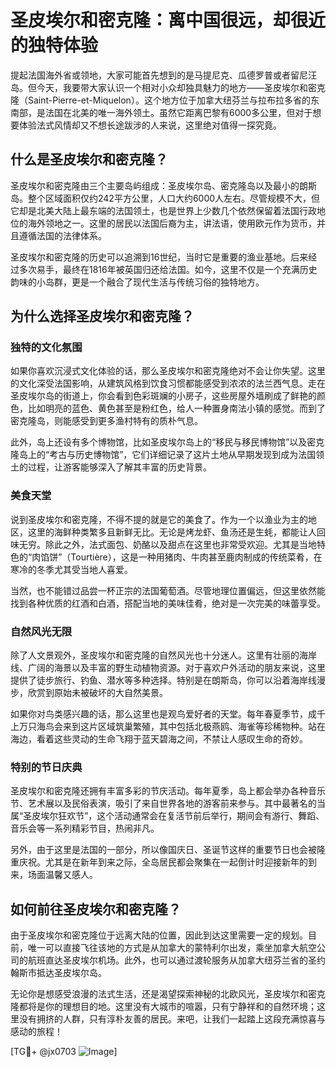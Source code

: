 # 圣皮埃尔和密克隆：离中国很远，却很近的独特体验

提起法国海外省或领地，大家可能首先想到的是马提尼克、瓜德罗普或者留尼汪岛。但今天，我要带大家认识一个相对小众却独具魅力的地方——圣皮埃尔和密克隆（Saint-Pierre-et-Miquelon）。这个地方位于加拿大纽芬兰与拉布拉多省的东南部，是法国在北美的唯一海外领土。虽然它距离巴黎有6000多公里，但对于想要体验法式风情却又不想长途跋涉的人来说，这里绝对值得一探究竟。

## 什么是圣皮埃尔和密克隆？

圣皮埃尔和密克隆由三个主要岛屿组成：圣皮埃尔岛、密克隆岛以及最小的朗斯岛。整个区域面积仅约242平方公里，人口大约6000人左右。尽管规模不大，但它却是北美大陆上最东端的法国领土，也是世界上少数几个依然保留着法国行政地位的海外领地之一。这里的居民以法国后裔为主，讲法语，使用欧元作为货币，并且遵循法国的法律体系。

圣皮埃尔和密克隆的历史可以追溯到16世纪，当时它是重要的渔业基地。后来经过多次易手，最终在1816年被英国归还给法国。如今，这里不仅是一个充满历史韵味的小岛群，更是一个融合了现代生活与传统习俗的独特地方。

## 为什么选择圣皮埃尔和密克隆？

### 独特的文化氛围

如果你喜欢沉浸式文化体验的话，那么圣皮埃尔和密克隆绝对不会让你失望。这里的文化深受法国影响，从建筑风格到饮食习惯都能感受到浓浓的法兰西气息。走在圣皮埃尔岛的街道上，你会看到色彩斑斓的小房子，这些房屋外墙刷成了鲜艳的颜色，比如明亮的蓝色、黄色甚至是粉红色，给人一种置身南法小镇的感觉。而到了密克隆岛，则能感受到更多渔村特有的质朴气息。

此外，岛上还设有多个博物馆，比如圣皮埃尔岛上的“移民与移民博物馆”以及密克隆岛上的“考古与历史博物馆”，它们详细记录了这片土地从早期发现到成为法国领土的过程，让游客能够深入了解其丰富的历史背景。

### 美食天堂

说到圣皮埃尔和密克隆，不得不提的就是它的美食了。作为一个以渔业为主的地区，这里的海鲜种类繁多且新鲜无比。无论是烤龙虾、鱼汤还是生蚝，都能让人回味无穷。除此之外，法式面包、奶酪以及甜点在这里也非常受欢迎。尤其是当地特色的“肉馅饼”（Tourtière），这是一种用猪肉、牛肉甚至鹿肉制成的传统菜肴，在寒冷的冬季尤其受当地人喜爱。

当然，也不能错过品尝一杯正宗的法国葡萄酒。尽管地理位置偏远，但这里依然能找到各种优质的红酒和白酒，搭配当地的美味佳肴，绝对是一次完美的味蕾享受。

### 自然风光无限

除了人文景观外，圣皮埃尔和密克隆的自然风光也十分迷人。这里有壮丽的海岸线、广阔的海景以及丰富的野生动植物资源。对于喜欢户外活动的朋友来说，这里提供了徒步旅行、钓鱼、潜水等多种选择。特别是在朗斯岛，你可以沿着海岸线漫步，欣赏到原始未被破坏的大自然美景。

如果你对鸟类感兴趣的话，那么这里也是观鸟爱好者的天堂。每年春夏季节，成千上万只海鸟会来到这片区域筑巢繁殖，其中包括北极燕鸥、海雀等珍稀物种。站在海边，看着这些灵动的生命飞翔于蓝天碧海之间，不禁让人感叹生命的奇妙。

### 特别的节日庆典

圣皮埃尔和密克隆还拥有丰富多彩的节庆活动。每年夏季，岛上都会举办各种音乐节、艺术展以及民俗表演，吸引了来自世界各地的游客前来参与。其中最著名的当属“圣皮埃尔狂欢节”，这个活动通常会在复活节前后举行，期间会有游行、舞蹈、音乐会等一系列精彩节目，热闹非凡。

另外，由于这里是法国的一部分，所以像国庆日、圣诞节这样的重要节日也会被隆重庆祝。尤其是在新年到来之际，全岛居民都会聚集在一起倒计时迎接新年的到来，场面温馨又感人。

## 如何前往圣皮埃尔和密克隆？

由于圣皮埃尔和密克隆位于远离大陆的位置，因此到达这里需要一定的规划。目前，唯一可以直接飞往该地的方式是从加拿大的蒙特利尔出发，乘坐加拿大航空公司的航班直达圣皮埃尔机场。此外，也可以通过渡轮服务从加拿大纽芬兰省的圣约翰斯市抵达圣皮埃尔岛。

无论你是想感受浪漫的法式生活，还是渴望探索神秘的北欧风光，圣皮埃尔和密克隆都将是你的理想目的地。这里没有大城市的喧嚣，只有宁静祥和的自然环境；这里没有拥挤的人群，只有淳朴友善的居民。来吧，让我们一起踏上这段充满惊喜与感动的旅程！

[TG💪+ @jx0703 ![Image](https://github.com/user-attachments/assets/dbca1d08-cadb-493c-b0ec-ad6f7a83f270)]